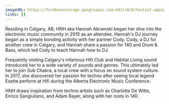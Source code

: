 ```yaml
---
imageURL: https://firebasestorage.googleapis.com:443/v0/b/festivl.appspot.com/o/userContent%2FBCAE630E-3FEE-4540-AEEF-391967FB2DBC.png?alt=media&token=be0ee419-cdf2-407c-bfac-050bb2dbb964
links: []
---
```

Residing in Calgary, AB, HNH aka Hannah Abramski began her dive into the electronic music community in 2015 as an attendee. Hannah's DJ journey began as a simple bonding activity with her partner Cody. Cody, a DJ for another crew in Calgary, and Hannah share a passion for 140 and Drum & Bass, which led Cody to teach Hannah how to DJ. 

Frequently visiting Calgary's infamous Hifi Club and Habitat Living sound introduced her to a wide variety of sounds and genres. This ultimately led her to join Sub Chakra, a local crew with a focus on sound system culture. In 2017, she discovered her passion for techno after seeing local legend Esette perform at Hifi during the Alberta Electronic Music Conference. 

HNH draws inspiration from techno artists such as Charlotte De Witte, Enrico Sangiuliano, and Adam Bayer, along with her roots in 140.